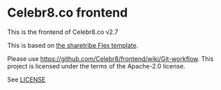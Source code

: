 # Celebr8.co frontend
This is the frontend of Celebr8.co v2.7

This is based on [the sharetribe Flex template](https://github.com/sharetribe/flex-template-web). 

Please use https://github.com/Celebr8/frontend/wiki/Git-workflow.
This project is licensed under the terms of the Apache-2.0 license.

See [LICENSE](LICENSE)
